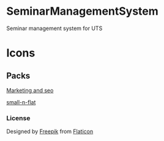 # SeminarManagementSystem
Seminar management system for UTS

# Icons

## Packs

[Marketing and seo](https://www.flaticon.com/packs/marketing-and-seo)

[small-n-flat](https://www.iconfinder.com/iconsets/small-n-flat)

### License

Designed by [Freepik](https://www.flaticon.com/authors/freepi) from [Flaticon](https://www.flaticon.com)